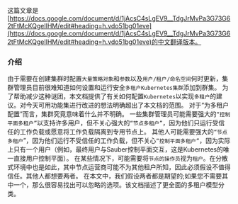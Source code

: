 这篇文章是[https://docs.google.com/document/d/1jAcsC4sLgEV9__TdgJrMvPa3G73G62tFtMcKQgeIlHM/edit#heading=h.vdo51bg01eve](https://docs.google.com/document/d/1jAcsC4sLgEV9__TdgJrMvPa3G73G62tFtMcKQgeIlHM/edit#heading=h.vdo51bg01eve)的中文翻译版本。

### 介绍

由于需要在创建集群时配置`大量策略对象`和`参数`以及`用户/租户/命名空间`何时更新，集群管理员目前很难知道如何设置和运行安全`多租户Kubernetes集群`添加到群集。
为了帮助减少这种谜团，本文档提供了有关如何配置`Kubernetes`以实现`多租户`的建议。对今天可用功能集进行改进的想法明确超出了本文档的范围。
对于“为多租户配置”而言，集群究竟意味着什么并不明确。
一些集群管理员可能需要强大的`“控制平面多租户”`以支持许多用户，但不关心强大的`“节点多租户”`，因为他们只运行受信任的工作负载或愿意将工作负载隔离到专用节点上。
其他人可能需要强大的`“节点多租户`”，因为他们运行不受信任的工作负载，但不关心`“控制平面多租户”`，因为实际上只有一个用户（例如，最终用户与Sauber控制平面交互，这是Kubernetes的唯一直接用户控制平面）。
在某些情况下，可能需要将`节点的操作员`视为`租户`。在分散式环境中也是如此，其中节点运营商可能不为其他租户所知，因此必须假设不值得信任。其他人都想要两者。
在本文中，我们假设两者都是期望的;如果您不需要其中一个，那么很容易找出可以忽略的选项。该文档描述了更全面的多租户模型分类。

